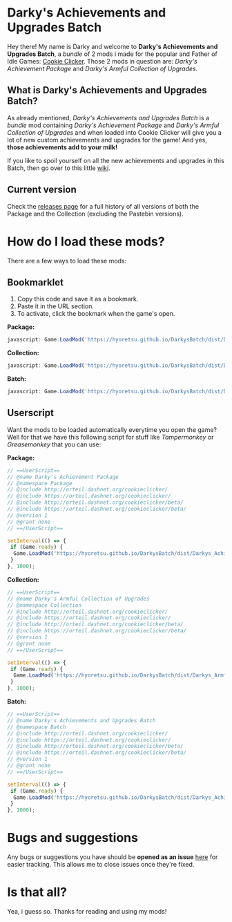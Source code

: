 # Darky's Achievements and Upgrades Batch

Hey there! My name is Darky and welcome to **Darky's Achievements and Upgrades Batch**, a _bundle_ of 2 mods i made for the popular and Father of Idle Games: [Cookie Clicker](https://orteil.dashnet.org/cookieclicker/). Those 2 mods in question are: _Darky's Achievement Package_ and _Darky's Armful Collection of Upgrades_.

## What is Darky's Achievements and Upgrades Batch?

As already mentioned, _Darky's Achievements and Upgrades Batch_ is a _bundle_ mod containing _Darky's Achievement Package_ and _Darky's Armful Collection of Upgrades_ and when loaded into Cookie Clicker will give you a lot of new custom achievements and upgrades for the game! And yes, **those achievements add to your milk!**

If you like to spoil yourself on all the new achievements and upgrades in this Batch, then go over to this little [wiki](https://github.com/DarkSoul1800/DarkysBatch/wiki).

## Current version

Check the [releases page](https://github.com/hyoretsu/DarkysBatch/releases) for a full history of all versions of both the Package and the Collection (excluding the Pastebin versions).

# How do I load these mods?

There are a few ways to load these mods:

## Bookmarklet

1. Copy this code and save it as a bookmark.
2. Paste it in the URL section.
3. To activate, click the bookmark when the game's open.

**Package:**

```javascript
javascript: Game.LoadMod('https://hyoretsu.github.io/DarkysBatch/dist/Darkys_Achievement_Package.js');
```

**Collection:**

```javascript
javascript: Game.LoadMod('https://hyoretsu.github.io/DarkysBatch/dist/Darkys_Armful_Collection_of_Upgrades.js');
```

**Batch:**

```javascript
javascript: Game.LoadMod('https://hyoretsu.github.io/DarkysBatch/dist/Darkys_Achievements_and_Upgrades_Batch.js');
```

## Userscript

Want the mods to be loaded automatically everytime you open the game? Well for that we have this following script for stuff like _Tampermonkey_ or _Greasemonkey_ that you can use:

**Package:**

```javascript
// ==UserScript==
// @name Darky's Achievement Package
// @namespace Package
// @include http://orteil.dashnet.org/cookieclicker/
// @include https://orteil.dashnet.org/cookieclicker/
// @include http://orteil.dashnet.org/cookieclicker/beta/
// @include https://orteil.dashnet.org/cookieclicker/beta/
// @version 1
// @grant none
// ==/UserScript==

setInterval(() => {
 if (Game.ready) {
  Game.LoadMod('https://hyoretsu.github.io/DarkysBatch/dist/Darkys_Achievement_Package.js');
 }
}, 1000);
```

**Collection:**

```javascript
// ==UserScript==
// @name Darky's Armful Collection of Upgrades
// @namespace Collection
// @include http://orteil.dashnet.org/cookieclicker/
// @include https://orteil.dashnet.org/cookieclicker/
// @include http://orteil.dashnet.org/cookieclicker/beta/
// @include https://orteil.dashnet.org/cookieclicker/beta/
// @version 1
// @grant none
// ==/UserScript==

setInterval(() => {
 if (Game.ready) {
  Game.LoadMod('https://hyoretsu.github.io/DarkysBatch/dist/Darkys_Armful_Collection_of_Upgrades.js');
 }
}, 1000);
```

**Batch:**

```javascript
// ==UserScript==
// @name Darky's Achievements and Upgrades Batch
// @namespace Batch
// @include http://orteil.dashnet.org/cookieclicker/
// @include https://orteil.dashnet.org/cookieclicker/
// @include http://orteil.dashnet.org/cookieclicker/beta/
// @include https://orteil.dashnet.org/cookieclicker/beta/
// @version 1
// @grant none
// ==/UserScript==

setInterval(() => {
 if (Game.ready) {
  Game.LoadMod('https://hyoretsu.github.io/DarkysBatch/dist/Darkys_Achievements_and_Upgrades_Batch.js');
 }
}, 1000);
```

# Bugs and suggestions

Any bugs or suggestions you have should be **opened as an issue** [here](https://github.com/hyoretsu/DarkysBatch/issues) for easier tracking. This allows me to close issues once they're fixed.

# Is that all?

Yea, i guess so. Thanks for reading and using my mods!
